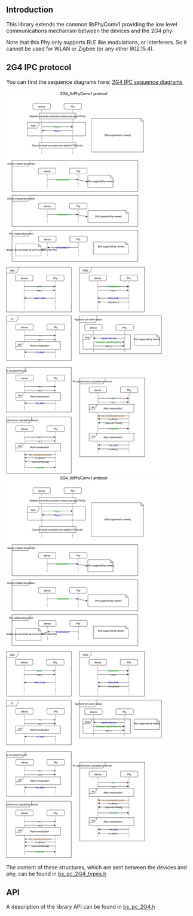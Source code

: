 ## Introduction

This library extends the common libPhyComv1 providing the low level
communications mechanism between the devices and the 2G4 phy

Note that this Phy only supports BLE like modulations, or interferers.
So it cannot be used for WLAN or Zigbee (or any other 802.15.4).

## 2G4 IPC protocol

You can find the sequence diagrams here:
[2G4 IPC sequence diagrams](2G4_libPhyComv1_protocol.svg)

![2G4 IPC sequence diagrams (for GitHub web rendering)](https://raw.githubusercontent.com/BabbleSim/ext_2G4_libPhyComv1/master/docs/2G4_libPhyComv1_protocol.svg?sanitize=true)
<img src="https://raw.githubusercontent.com/BabbleSim/ext_2G4_libPhyComv1/master/docs/2G4_libPhyComv1_protocol.svg?sanitize=true">

The content of these structures, which are sent between the devices and phy,
can be found in [bs_pc_2G4_types.h](../src/bs_pc_2G4_types.h)

## API

A description of the library API can be found in
[bs_pc_2G4.h](../src/bs_pc_2G4.h)
